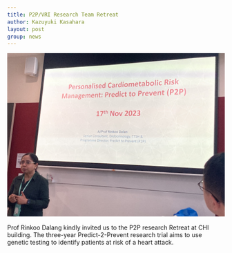 ```yaml
---
title: P2P/VRI Research Team Retreat
author: Kazuyuki Kasahara
layout: post
group: news
---
```

 <img src="/static/img/news/IMG_1654.jpeg"  class="img-fluid">

Prof Rinkoo Dalang kindly invited us to the P2P research Retreat at CHI 
building. The three-year Predict-2-Prevent research trial aims to use 
genetic testing to identify patients at risk of a heart attack.

